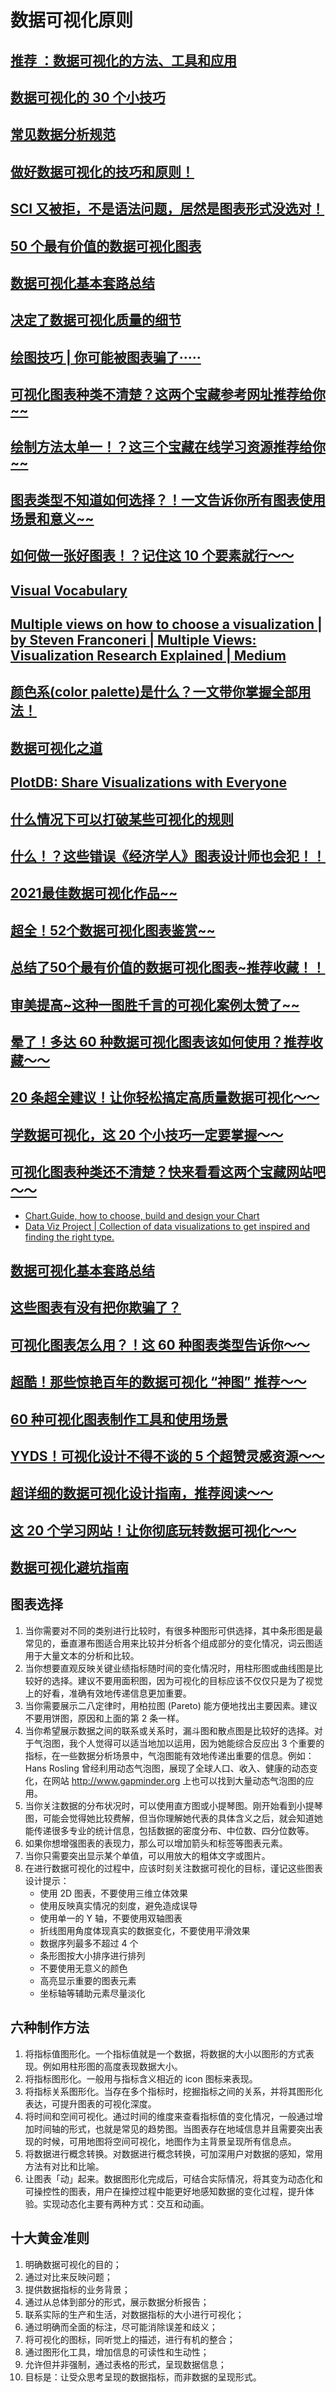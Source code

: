 # 数据可视化原则

## [推荐 ：数据可视化的方法、工具和应用](https://mp.weixin.qq.com/s?__biz=MjM5MjAxMDM4MA==&mid=2651889920&idx=2&sn=d94aa7e4b8b64f28b87a15d519640f93&chksm=bd48d8e38a3f51f53a4ebeef309cdcbd081e81aa5f4aee0a11250685dbc1f4aad5f6954ca023&mpshare=1&scene=1&srcid=04308eSb9iLeG9pzQKsLBvqv&sharer_sharetime=1588224457595&sharer_shareid=49bb68e4d4ad9f65af077f4e54025da0&key=51cdf43165327664a3ef013571250e3829147ee3960b5a2ef8f47392349dfba39e2d4dd8101f91f69c5a03febab257822dd1ac9de0f22384734902251e00e0c23a5805b5a84917ac3f6ad2484694ff76&ascene=1&uin=MjEyMzUzNDk2MQ%3D%3D&devicetype=Windows+XP&version=62060841&lang=zh_CN&exportkey=Aat0KIRdXqjiMwPui5wxUfo%3D&pass_ticket=C5i9iOtoY4JEMBJe0zor4wcjPhEzyHFU3YPKNM2uXztN1hJ6CqQBcTiVS3Xv46h2)
## [数据可视化的 30 个小技巧](https://mp.weixin.qq.com/s?__biz=MzAwNDc0MTUxMw==&mid=2649643971&idx=1&sn=af515d02f98723e3e439c6caaeaf5149&chksm=833dbb25b44a32331581fe7a36cdd9ec461f769c12780d4ffdfbd4036ccd2eed59c6e3aa1780&mpshare=1&scene=1&srcid=&sharer_sharetime=1590378379042&sharer_shareid=49bb68e4d4ad9f65af077f4e54025da0&key=9e794f1bdf1a6ba502aee74355b1b8808dcca161ce3edb699cc73aa4d54fc6a3dc85acc933f388e8251b48e5657b462f20e98be044acafa21812afd77352dc8d95cfa74b314d82de179e623caf905d1b&ascene=1&uin=MjEyMzUzNDk2MQ%3D%3D&devicetype=Windows+XP&version=62060841&lang=zh_CN&exportkey=AUhK7ONjrgIzq3AMq4vn1v8%3D&pass_ticket=MrbQwKIGXWBH1yRKcyB36e1OzAKBNspC4RKjw24OsFU1ecNpw9BEBee7AKH6Zs2U)
## [常见数据分析规范](https://mp.weixin.qq.com/s?__biz=MzA3MTM3NTA5Ng==&mid=2651064396&idx=4&sn=6006042880d6b1cbbf0459b86f598d8b&chksm=84de29dbb3a9a0cda94ccbcf2415aac3d88947d81b6ac2b162287e57f664c46308b7c513e632&mpshare=1&scene=1&srcid=&sharer_sharetime=1592952661245&sharer_shareid=49bb68e4d4ad9f65af077f4e54025da0&exportkey=AYH%2Fb6vc2FXg0Lcu4VOGjHU%3D&pass_ticket=BlY1Cg6vhlIagSWEs4ZI9Pt1xJIM9K7y4y1v3c1NP6NNC%2B%2FGx1R8BiTd8F2X2f2N#rd)

## [做好数据可视化的技巧和原则！](https://mp.weixin.qq.com/s?__biz=MzIyNjM2MzQyNg==&mid=2247535153&idx=1&sn=cb74dc2115ab5a0253d4b80ef6283da9&chksm=e8739b7cdf04126a44e5d1765a53a36bb57fdb6580d5f616fe2976def2562ef6f062384b543f&mpshare=1&scene=1&srcid=0919WRWy4nHWXZtDreGZylw9&sharer_sharetime=1600559374551&sharer_shareid=49bb68e4d4ad9f65af077f4e54025da0#rd)

## [SCI 又被拒，不是语法问题，居然是图表形式没选对！](https://mp.weixin.qq.com/s?__biz=MzA4OTQ1MTQxNg==&mid=2652089510&idx=2&sn=3585a1ecf1ffc3853912e18a785614aa&chksm=8bfdb251bc8a3b47f4b5322b571a817fa568a684f71975abdcbe1537690c7bf02b5dc3ba8746&mpshare=1&scene=1&srcid=0929xhdk5a3NybeafRQFvb8F&sharer_sharetime=1601378023180&sharer_shareid=49bb68e4d4ad9f65af077f4e54025da0#rd)

## [50 个最有价值的数据可视化图表](https://mp.weixin.qq.com/s?__biz=MzI1MDc4NjYyNQ==&mid=2247486147&idx=1&sn=bff2f593e2f40778f58dc281401b986e&chksm=e9fdacedde8a25fbdf60dddb6f2afab3ff482cca79cefbe240bffa022d20359c32be919a743b&mpshare=1&scene=1&srcid=1105tkJIhkEonzeVv8yZFb4n&sharer_sharetime=1604585489002&sharer_shareid=49bb68e4d4ad9f65af077f4e54025da0#rd)

## [数据可视化基本套路总结](https://mp.weixin.qq.com/s?__biz=MzI5MTcwNjA4NQ==&mid=2247505490&idx=3&sn=369cb382893848810bc034156464bb94&chksm=ec0e13d8db799ace46700137afb4c27c084a8808847692ed73fcf2e588bebd531107fe0a4914&mpshare=1&scene=1&srcid=1208hwuPdz3N62AdbprhC7jM&sharer_sharetime=1607379495641&sharer_shareid=49bb68e4d4ad9f65af077f4e54025da0#rd)

## [决定了数据可视化质量的细节](https://mp.weixin.qq.com/s?__biz=MzI1MDc4NjYyNQ==&mid=2247489640&idx=1&sn=73fc0f1105b3fa2b671ce768fc47abe4&chksm=e9fdbe46de8a37501fe642454068558ced7e3bdbf6159f205974d565387c2f875f20e5dcc3d0&mpshare=1&scene=1&srcid=0216tsba7t0bUDEvxmMAEDj8&sharer_sharetime=1613438094853&sharer_shareid=49bb68e4d4ad9f65af077f4e54025da0&key=6e7650bbf447c502a4f23796586b34423924284ad91ed7c2e5375d55d60b2b3280709f04da01059068b8046360780f613d4f38bf5dea0ac4e6d1f64b08396749e15cd8577212e61c57bf1d35b01a725152d940f6068900389e054fbc7e3ce69fed097c77de9edaa5a62631f00f0e2c235f28f09abc77ece55c3907b15e074e0d&ascene=1&uin=MjEyMzUzNDk2MQ%3D%3D&devicetype=Windows+7&version=62090529&lang=en&exportkey=ATZFGtNvdktNfJMLpAmODsQ%3D&pass_ticket=w8XwI7gg%2F9KuczJJ9YOFgVwcXDPBgc%2FMMQyWMfeqvssrjSX4Q2pk2aLorV%2BdZl6F&wx_header=0)

## [绘图技巧 | 你可能被图表骗了·····](https://mp.weixin.qq.com/s/aaTJ9VfPOVZe3ZjJO5eDbA)

## [可视化图表种类不清楚？这两个宝藏参考网址推荐给你~~](https://mp.weixin.qq.com/s/sVbRcjmm-yg2EO5s4xgMVw)

## [绘制方法太单一！？这三个宝藏在线学习资源推荐给你~~](https://mp.weixin.qq.com/s/qXYA4D-2O6AvCToxB-XbUQ)

## [图表类型不知道如何选择？！一文告诉你所有图表使用场景和意义~~](https://mp.weixin.qq.com/s/-yuKTpzxvpO4FEbkuyCpvw)

## [如何做一张好图表！？记住这 10 个要素就行～～](https://mp.weixin.qq.com/s/3Uisb_o32ARo6jCngPQvlQ)

## [Visual Vocabulary](https://ft-interactive.github.io/visual-vocabulary/)

## [Multiple views on how to choose a visualization | by Steven Franconeri | Multiple Views: Visualization Research Explained | Medium](https://medium.com/multiple-views-visualization-research-explained/multiple-views-on-how-to-choose-a-visualization-b3ffc99fcddc)

## [颜色系(color palette)是什么？一文带你掌握全部用法！](https://mp.weixin.qq.com/s/QtdxVR7Gpal8KjNXSgSu6g)

## [数据可视化之道](https://mp.weixin.qq.com/s/NFi_EJbOHKL_0rOnAAd_1w)

## [PlotDB: Share Visualizations with Everyone](https://plotdb.com/)

## [什么情况下可以打破某些可视化的规则](https://mp.weixin.qq.com/s/ODVdjZ1ZtqLB6DBOg0L7aw)

## [什么！？这些错误《经济学人》图表设计师也会犯！！](https://mp.weixin.qq.com/s/lMvlPaNAtpPQzugXu7H_xw)

## [2021最佳数据可视化作品~~](https://mp.weixin.qq.com/s/3eVNb-YqhWipk0YhjMRfKg)

## [超全！52个数据可视化图表鉴赏~~](https://mp.weixin.qq.com/s/h5IcSW1a7P6H0iu2VFdlAA)

## [总结了50个最有价值的数据可视化图表~推荐收藏！！](https://mp.weixin.qq.com/s/ol0FFgLD8a0yFADxBKCjbA)

## [审美提高~这种一图胜千言的可视化案例太赞了~~](https://mp.weixin.qq.com/s/50-TjLk89vE7rB8eAXYplg)

## [晕了！多达 60 种数据可视化图表该如何使用？推荐收藏～～](https://mp.weixin.qq.com/s/JatwiO_waoszm6JURz_eNg)

## [20 条超全建议！让你轻松搞定高质量数据可视化～～](https://mp.weixin.qq.com/s/3JZKmaJbKq-UzNtrnZlkQA)

## [学数据可视化，这 20 个小技巧一定要掌握～～](https://mp.weixin.qq.com/s/PyeGb_jMcAZ2MFt8gvG9zQ)

## [可视化图表种类还不清楚？快来看看这两个宝藏网站吧～～](https://mp.weixin.qq.com/s/RJItcJWoy7-3xnw_MjMmSw)

* [Chart.Guide, how to choose, build and design your Chart](https://chart.guide/)
* [Data Viz Project | Collection of data visualizations to get inspired and finding the right type.](https://datavizproject.com/)

## [数据可视化基本套路总结](https://mp.weixin.qq.com/s/cm-Fo19gV-iYNBaW9MyS-g)

## [这些图表有没有把你欺骗了？](https://mp.weixin.qq.com/s/F4VXVvJJ-8ywuoVtOQNfxw)

## [可视化图表怎么用？！这 60 种图表类型告诉你～～](https://mp.weixin.qq.com/s/zY30MDsw6fZqPNLnAopT7g)

## [超酷！那些惊艳百年的数据可视化 “神图” 推荐～～](https://mp.weixin.qq.com/s/olvlv0nP67f_5T1hqJcmxw)

## [60 种可视化图表制作工具和使用场景](https://mp.weixin.qq.com/s/NETp9l0xs33I7E232DFi2w)

## [YYDS！可视化设计不得不谈的 5 个超赞灵感资源～～](https://mp.weixin.qq.com/s/tQ-HnVA_8vcqPNBsKKkyUA)

## [超详细的数据可视化设计指南，推荐阅读～～](https://mp.weixin.qq.com/s/AYQr9rN1mpZWsAxaM24obw)

## [这 20 个学习网站！让你彻底玩转数据可视化～～](https://mp.weixin.qq.com/s/6gnmBj8oKkfPZVLDMMJeWQ)

## [数据可视化避坑指南](https://mp.weixin.qq.com/s/RrtroAYqp93zSWgdPTYo4w)

## 图表选择

1. 当你需要对不同的类别进行比较时，有很多种图形可供选择，其中条形图是最常见的，垂直瀑布图适合用来比较并分析各个组成部分的变化情况，词云图适用于大量文本的分析和比较。
2. 当你想要直观反映关键业绩指标随时间的变化情况时，用柱形图或曲线图是比较好的选择。建议不要用面积图，因为可视化的目标应该不仅仅只是为了视觉上的好看，准确有效地传递信息更加重要。
3. 当你需要展示二八定律时，用柏拉图 (Pareto) 能方便地找出主要因素。建议不要用饼图，原因和上面的第 2 条一样。
4. 当你希望展示数据之间的联系或关系时，漏斗图和散点图是比较好的选择。对于气泡图，我个人觉得可以适当地加以运用，因为她能综合反应出 3 个重要的指标，在一些数据分析场景中，气泡图能有效地传递出重要的信息。例如：Hans Rosling 曾经利用动态气泡图，展现了全球人口、收入、健康的动态变化，在网站 http://www.gapminder.org 上也可以找到大量动态气泡图的应用。
5. 当你关注数据的分布状况时，可以使用直方图或小提琴图。刚开始看到小提琴图，可能会觉得她比较费解，但当你理解她代表的具体含义之后，就会知道她能传递很多专业的统计信息，包括数据的密度分布、中位数、四分位数等。
6. 如果你想增强图表的表现力，那么可以增加箭头和标签等图表元素。
7. 当你只需要突出显示某个单值，可以用放大的粗体文字或图片。
8. 在进行数据可视化的过程中，应该时刻关注数据可视化的目标，谨记这些图表设计提示：
   - 使用 2D 图表，不要使用三维立体效果
   - 使用反映真实情况的刻度，避免造成误导
   - 使用单一的 Y 轴，不要使用双轴图表
   - 折线图用角度体现真实的数据变化，不要使用平滑效果
   - 数据序列最多不超过 4 个
   - 条形图按大小排序进行排列
   - 不要使用无意义的颜色
   - 高亮显示重要的图表元素
   - 坐标轴等辅助元素尽量淡化

## 六种制作方法

1.  将指标值图形化。一个指标值就是一个数据，将数据的大小以图形的方式表现。例如用柱形图的高度表现数据大小。
2. 将指标图形化。一般用与指标含义相近的 icon 图标来表现。
3. 将指标关系图形化。当存在多个指标时，挖掘指标之间的关系，并将其图形化表达，可提升图表的可视化深度。
4. 将时间和空间可视化。通过时间的维度来查看指标值的变化情况，一般通过增加时间轴的形式，也就是常见的趋势图。当图表存在地域信息并且需要突出表现的时候，可用地图将空间可视化，地图作为主背景呈现所有信息点。
5. 将数据进行概念转换。对数据进行概念转换，可加深用户对数据的感知，常用方法有对比和比喻。
6. 让图表「动」起来。数据图形化完成后，可结合实际情况，将其变为动态化和可操控性的图表，用户在操控过程中能更好地感知数据的变化过程，提升体验。实现动态化主要有两种方式：交互和动画。

## 十大黄金准则

1. 明确数据可视化的目的；
2. 通过对比来反映问题； 
3. 提供数据指标的业务背景； 
4. 通过从总体到部分的形式，展示数据分析报告； 
5. 联系实际的生产和生活，对数据指标的大小进行可视化； 
6. 通过明确而全面的标注，尽可能消除误差和歧义； 
7. 将可视化的图标，同听觉上的描述，进行有机的整合； 
8. 通过图形化工具，增加信息的可读性和生动性； 
9. 允许但并非强制，通过表格的形式，呈现数据信息； 
10. 目标是：让受众思考呈现的数据指标，而非数据的呈现形式。
